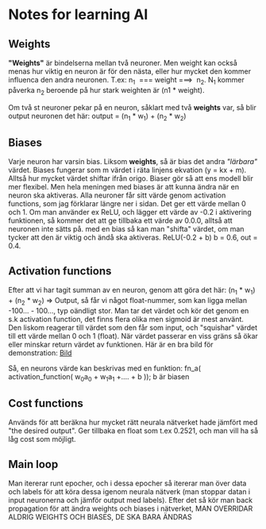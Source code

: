 # Notes for learning AI


## Weights
**"Weights"** är bindelserna mellan två neuroner. Men weight kan också menas hur viktig en neuron är för den nästa, eller hur mycket den kommer influenca den andra neuronen. T.ex: n<sub>1</sub> &nbsp;=== weight ===>&nbsp; n<sub>2</sub>. N<sub>1</sub> kommer påverka n<sub>2</sub> beroende på hur stark weighten är (n1 * weight).

Om två st neuroner pekar på en neuron, såklart med två **weights** var, så blir output neuronen det här: output = (n<sub>1</sub> * w<sub>1</sub>) + (n<sub>2</sub> * w<sub>2</sub>)


## Biases
Varje neuron har varsin bias. Liksom **weights**, så är bias det andra *"lärbara"* värdet. Biases fungerar som m värdet i räta linjens ekvation (y = kx + m). Alltså hur mycket värdet shiftar ifrån origo. Biaser gör så att ens modell blir mer flexibel. Men hela meningen med biases är att kunna ändra när en neuron ska aktiveras. Alla neuroner får sitt värde genom activation functions, som jag förklarar längre ner i sidan. Det ger ett värde mellan 0 och 1. Om man använder ex ReLU, och lägger ett värde av -0.2 i aktivering funktionen, så kommer det att ge tillbaka ett värde av 0.0.0, alltså att neuronen inte sätts på. med en bias så kan man "shifta" värdet, om man tycker att den är viktig och ändå ska aktiveras. ReLU(-0.2 + b) b = 0.6, out = 0.4.

## Activation functions
Efter att vi har tagit summan av en neuron, genom att göra det här: (n<sub>1</sub> * w<sub>1</sub>) + (n<sub>2</sub> * w<sub>2</sub>) => Output, så får vi något float-nummer, som kan ligga mellan -100... - 100..., typ oändligt stor. Man tar det värdet och kör det genom en s.k activation function, det finns flera olika men sigmoid är mest använt. Den liskom reagerar till värdet som den får som input, och "squishar" värdet till ett värde mellan 0 och 1 (float). När värdet passerar en viss gräns så ökar eller minskar return värdet av funktionen. Här är en bra bild för demonstration: <a href="https://i.stack.imgur.com/ddyfr.png">Bild</a> 

Så, en neurons värde kan beskrivas med en funktion:
fn_a( activation_function( w<sub>0</sub>a<sub>0</sub> + w<sub>1</sub>a<sub>1</sub> +.... + b )); b är biasen

## Cost functions
Används för att beräkna hur mycket rätt neurala nätverket hade jämfört med "the desired output". Ger tillbaka en float som t.ex 0.2521, och man vill ha så låg cost som möjligt.

## Main loop
Man itererar runt epocher, och i dessa epocher så itererar man över data och labels för att köra dessa igenom neurala nätverk (man stoppar datan i input neuronerna och jämför output med labels). Efter det så kör man back propagation för att ändra weights och biases i nätverket, MAN OVERRIDAR ALDRIG WEIGHTS OCH BIASES, DE SKA BARA ÄNDRAS
